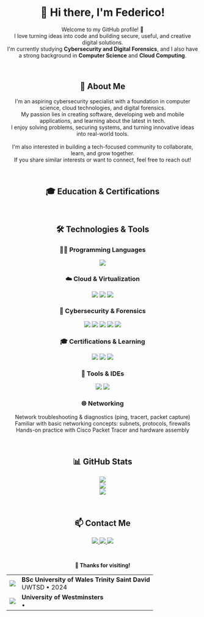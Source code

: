 <h1 align="center">👋 Hi there, I'm Federico!</h1>

<p align="center">
Welcome to my GitHub profile! 🚀 <br>
I love turning ideas into code and building secure, useful, and creative digital solutions. <br>
I'm currently studying <strong>Cybersecurity and Digital Forensics</strong>, and I also have a strong background in <strong>Computer Science</strong> and <strong>Cloud Computing</strong>.
</p>

<br>

<h2 align="center">🧠 About Me</h2>

<p align="center">
I'm an aspiring cybersecurity specialist with a foundation in computer science, cloud technologies, and digital forensics. <br>
My passion lies in creating software, developing web and mobile applications, and learning about the latest in tech. <br>
I enjoy solving problems, securing systems, and turning innovative ideas into real-world tools. <br><br>
I'm also interested in building a tech-focused community to collaborate, learn, and grow together. <br>
If you share similar interests or want to connect, feel free to reach out!
</p>

<br>

<h2 align="center">🎓 Education & Certifications</h2>

<table align="center">
  <tr>
    <td><img src="[https://www.google.com/url?sa=i&url=https%3A%2F%2Fwww.facebook.com%2FstudyintheUKatUWTSD%2F&psig=AOvVaw01s8RZO1pHaSy7seyh_EXn&ust=1746386119032000&source=images&cd=vfe&opi=89978449&ved=0CBQQjRxqFwoTCPDU9LSBiI0DFQAAAAAdAAAAABAE](https://www.google.com/url?sa=i&url=https%3A%2F%2Fwww.uwtsd.ac.uk%2Fcurrent-students&psig=AOvVaw01s8RZO1pHaSy7seyh_EXn&ust=1746386119032000&source=images&cd=vfe&opi=89978449&ved=0CBQQjRxqFwoTCPDU9LSBiI0DFQAAAAAdAAAAABAJ)" /></td>
    <td><strong>BSc University of Wales Trinity Saint David</strong><br>UWTSD • 2024</td>
  </tr>
  <tr>
    <td><img src="https://img.shields.io/badge/ORACLE-CERTIFICATION-red?style=for-the-badge" /></td>
    <td><strong> University of Westminsters </strong><br> •</td>
  </tr>



<br>

<h2 align="center">🛠️ Technologies & Tools</h2>

<h3 align="center">👨‍💻 Programming Languages</h3>
<p align="center">
  <img src="https://img.shields.io/badge/Python-3776AB?style=for-the-badge&logo=python&logoColor=white" />
</p>

<h3 align="center">☁️ Cloud & Virtualization</h3>
<p align="center">
  <img src="https://img.shields.io/badge/Azure-0078D4?style=for-the-badge&logo=microsoft-azure&logoColor=white" />
  <img src="https://img.shields.io/badge/Linux-FCC624?style=for-the-badge&logo=linux&logoColor=black" />
  <img src="https://img.shields.io/badge/Windows-0078D6?style=for-the-badge&logo=windows&logoColor=white" />
</p>

<h3 align="center">🔐 Cybersecurity & Forensics</h3>
<p align="center">
  <img src="https://img.shields.io/badge/Wireshark-1679A7?style=for-the-badge&logo=wireshark&logoColor=white" />
  <img src="https://img.shields.io/badge/Burp%20Suite-FF6600?style=for-the-badge&logo=burpsuite&logoColor=white" />
  <img src="https://img.shields.io/badge/Nmap-214478?style=for-the-badge&logo=nmap&logoColor=white" />
  <img src="https://img.shields.io/badge/TryHackMe-212C42?style=for-the-badge&logo=tryhackme&logoColor=red" />
  <img src="https://img.shields.io/badge/Metasploit-2A2A2A?style=for-the-badge&logo=metasploit&logoColor=white" />
</p>

<h3 align="center">🎓 Certifications & Learning</h3>
<p align="center">
  <img src="https://img.shields.io/badge/Studying-CompTIA%20Security+-red?style=for-the-badge&logo=compTIA&logoColor=white" />
  <img src="https://img.shields.io/badge/Studying-ISC2%20Certified%20in%20Cybersecurity-blue?style=for-the-badge&logo=isc2&logoColor=white" />
  <img src="https://img.shields.io/badge/Knowledge-CompTIA%20A%2B-orange?style=for-the-badge&logo=compTIA&logoColor=white" />
</p>

<h3 align="center">🧰 Tools & IDEs</h3>
<p align="center">
  <img src="https://img.shields.io/badge/VS%20Code-007ACC?style=for-the-badge&logo=visual-studio-code&logoColor=white" />
  <img src="https://img.shields.io/badge/Git-F05032?style=for-the-badge&logo=git&logoColor=white" />
</p>

<h3 align="center">🌐 Networking</h3>
<p align="center">
  Network troubleshooting & diagnostics (ping, tracert, packet capture)<br>
  Familiar with basic networking concepts: subnets, protocols, firewalls<br>
  Hands-on practice with Cisco Packet Tracer and hardware assembly
</p>

<br>

<h2 align="center">📊 GitHub Stats</h2>

<p align="center">
  <img src="https://github-readme-stats.vercel.app/api?username=your-username&show_icons=true&theme=radical" />
  <br>
  <img src="https://github-readme-streak-stats.herokuapp.com/?user=your-username&theme=radical" />
  <br>
  <img src="https://github-readme-stats.vercel.app/api/top-langs/?username=your-username&layout=compact&theme=radical" />
</p>


<br>

<h2 align="center">📫 Contact Me</h2>

<p align="center">
  <a href="mailto:your.email@example.com">
    <img src="https://img.shields.io/badge/Email-D14836?style=for-the-badge&logo=gmail&logoColor=white" />
  </a>
  <a href="https://www.linkedin.com/in/federico-gelati-bb56a0252">
    <img src="https://img.shields.io/badge/LinkedIn-0077B5?style=for-the-badge&logo=linkedin&logoColor=white" />
  </a>
  <a href="https://github.com/your-username">
    <img src="https://img.shields.io/badge/GitHub-100000?style=for-the-badge&logo=github&logoColor=white" />
  </a>
</p>

<br>

<p align="center"><strong>🙏 Thanks for visiting!</strong></p>

